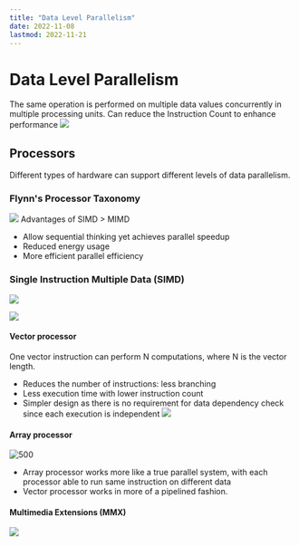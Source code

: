 ```yaml
---
title: "Data Level Parallelism"
date: 2022-11-08
lastmod: 2022-11-21
---
```

# Data Level Parallelism
The same operation is performed on multiple data values concurrently in multiple processing units. Can reduce the Instruction Count to enhance performance
![](https://i.imgur.com/He0shTf.png)
## Processors
Different types of hardware can support different levels of data parallelism.
### Flynn's Processor Taxonomy
![](https://i.imgur.com/DkNRPll.png)
Advantages of SIMD > MIMD
- Allow sequential thinking yet achieves parallel speedup
- Reduced energy usage
- More efficient parallel efficiency
### Single Instruction Multiple Data (SIMD)
![](https://i.imgur.com/Pf45HmC.png)

![](https://i.imgur.com/pOAXefH.png)
#### Vector processor
One vector instruction can perform N computations, where N is the vector length.
- Reduces the number of instructions: less branching
- Less execution time with lower instruction count
- Simpler design as there is no requirement for data dependency check since each execution is independent
![](https://i.imgur.com/Afeo77i.png)
#### Array processor
![500](https://i.imgur.com/XpIX34N.png)
- Array processor works more like a true parallel system, with each processor able to run same instruction on different data
- Vector processor works in more of a pipelined fashion.
#### Multimedia Extensions (MMX)
![](https://i.imgur.com/bGaQAKF.png)
